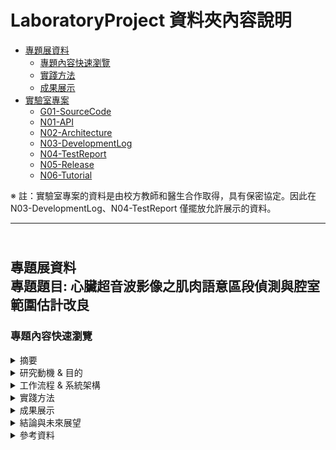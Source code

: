# LaboratoryProject 資料夾內容說明
* [專題展資料](#independent_study)
    * [專題內容快速瀏覽](#study_browser)
    * [實踐方法](#implement)
    * [成果展示](#result_present) 
* [實驗室專案](#lab_project)
    * [G01-SourceCode](https://github.com/Sapphire0912/LaboratoryProject/tree/main/G01-SourceCode#source_code)
    * [N01-API](#api)
    * [N02-Architecture](#architecture)
    * [N03-DevelopmentLog](#develop_log)
    * [N04-TestReport](#test_report)
    * [N05-Release](#release)
    * [N06-Tutorial](#tutorial)


※ 註：實驗室專案的資料是由校方教師和醫生合作取得，具有保密協定。因此在 N03-DevelopmentLog、N04-TestReport 僅擺放允許展示的資料。
* * *  

<h2 id="source_code" style="display:none;"></h2>

<h2 id="independent_study"><br>專題展資料<br/>專題題目: 心臟超音波影像之肌肉語意區段偵測與腔室範圍估計改良</h2> 
<h3 id="study_browser"> 專題內容快速瀏覽 </h3>
<details>
   <summary> 摘要 </summary>
   
&emsp;&emsp;根據世界衛生組織統計，心血管疾病是全球的第一大死因，估計每年奪去 1790 萬人的生命。近年來，超音波的技術有了極大的進步，可以對心臟結構和功能進行評估。心臟超音波的發展可以詳細的顯示人體在正常生理狀態和病理狀態的心臟結構、測量和功能的系列檢查，透過此項技術提高了診斷的準確性。基於與醫生合作的經驗，我們創建了這個醫療項目，使用超音波影像來描繪心肌、瓣膜、腔室，建立一個分析心臟結構測量的系統。這些計算方法，我們 _**基於規則的系統 (rule-based system)**_ 對心臟每個部分進行分類並儲存測量值以供將來機器學習訓練。該系統用於支持連續患者的跟蹤、分析心臟超音波影像，診斷特定疾病降低誤判率，幫助醫生以做出最佳診斷，提高醫療品質。 _**通過與醫生討論，我們列出了疾病及其症狀，開發了一個系統來分析心臟的量測值，以檢測不同類型的疾病**_。
</details>

<details>
   <summary> 研究動機 & 目的 </summary>

&emsp;&emsp;由於心血管疾病一直位於全球十大死因的榜首，直到心臟超音波技術的發展針對心臟結構的評估及測量，使得提高了醫生診斷的準確性。為了診斷特定疾病及降低誤判率，幫助醫生做出最佳診斷，我們採取影像處理的技術對心臟超音波影像進行分析，在不同角度的心臟超音波影像，針對該影像的心臟結構定義腔室及肌肉的位置和範圍。透過與醫生討論，我們開發了一個系統來分析心臟的量測值，除了檢測不同類型的疾病外，同時輔助醫生診斷的一個工具。<br/>
&emsp;&emsp;現今許多計算機視覺的演算法，已被用在自動駕駛系統和臉部識別上。為了達到理想的結果，這些演算法在計算時都需要大量的數據樣本，然而
_**我們採用基於規則的系統，針對心臟的每個部份進行分類，再給予機器學習模型訓練，即使沒有大量的數據也可以達到理想的成果**_。

* 以下條列式敘述研究目的：
1.  為了診斷特定疾病及降低誤判率，達到輔助醫生做出最佳診斷。
2.  不同角度的超音波影像，針對影像的心臟結構定義腔室及肌肉的位置和範圍。
3.  透過與醫生討論，此系統的目標是計算 Apical four chamber view 的 LVEF。
4.  左心室的定義和範圍及二尖瓣位置是首要條件。
</details>

<details>
   <summary> 工作流程 & 系統架構 </summary>

&emsp;&emsp;主要流程分別分為醫院、醫生和系統。關於此系統，我們使用計算機視覺的演算法對心臟結構進行分類並分析測量結果。與其他系統的不同之處在於，我們並沒有使用來自其他資料庫的樣本，而是從醫生獲取患者的心臟超音波影像，真實患者的超音波影像並不像其他資料庫的樣本清晰，我們希望此系統能夠為患者帶來更低的成本，使得可以負擔起個人數據採集和跟蹤系統。
 
<div align=center>
   
   ![圖(一)工作流程圖](https://github.com/Sapphire0912/LaboratoryProject/blob/main/%E5%B0%88%E9%A1%8C%E5%B1%95%E8%B3%87%E6%96%99/image/%E5%B7%A5%E4%BD%9C%E6%B5%81%E7%A8%8B%E5%9C%96.jpg)
   <center>圖 (一) 工作流程圖</center><br><br/>
   
<div align=center>
   
   ![圖(二)系統架構圖](https://github.com/Sapphire0912/LaboratoryProject/blob/main/%E5%B0%88%E9%A1%8C%E5%B1%95%E8%B3%87%E6%96%99/image/%E7%B3%BB%E7%B5%B1%E6%9E%B6%E6%A7%8B%E5%9C%96.JPG)
   <center>圖 (二) 系統架構圖</center>
   
</details>

<details>
   <summary id="implement"> 實踐方法 </summary>  

**※ 註：每個超音波原始圖像的大小為 800 * 600 pixel**

   * 心臟超音波影像敘述  
&emsp;&emsp;心臟超音波已是醫生常用來檢查心臟相關疾病的工具，利用超音波探測物體的距離及大小。在診斷期間，將超音波的探頭放置在患者胸部上方並發射音波，接觸到心臟再反射由探頭接收，進而描繪心臟的影像。心臟超音波通常與都卜勒超音波和彩色都卜勒結合，以評估通過心臟瓣膜的血流。經過不同角度的超音波檢查，可以提供血管及各部分構造更詳細的資訊，可以檢視心臟的大小、收縮情形，進而評估心臟功能是否正常。不同角度的超音波又稱為 View，每個 View 會根據超音波探頭的位置和穿過心臟斷層平面的方向來定義名稱。我們常用的有五種 view，分別是 parasternal long axis、parasternal short axis、apical four chamber、apical two chamber 和 apical long axis。<br><br/>

   * 影像預處理  
&emsp;&emsp;為了可以將影像處理的目標更接近於我們感興趣的區域(即超音波影像區域)。如圖(三)，在一般的超音波影像會有診斷資料、使用哪種模式測量等文字。我們找到超音波影像區域的邊緣後，利用遮罩的方式抓出每幀圖像實質為超音波影像區域的位置，如圖(四)。<br/>
<div align=center>
   
   ![圖(三)心臟超音波影像](https://github.com/Sapphire0912/LaboratoryProject/blob/main/%E5%B0%88%E9%A1%8C%E5%B1%95%E8%B3%87%E6%96%99/image/%E5%BF%83%E8%87%9F%E8%B6%85%E9%9F%B3%E6%B3%A2%E5%BD%B1%E5%83%8F.jpg)
   <center>圖(三)心臟超音波影像</center><br><br/>
</div>

<div align=center>
   
   ![圖(四) ROI 範圍](https://github.com/Sapphire0912/LaboratoryProject/blob/main/%E5%B0%88%E9%A1%8C%E5%B1%95%E8%B3%87%E6%96%99/image/ROI%20%E7%AF%84%E5%9C%8D.jpg)
   <center>圖(四) ROI 範圍</center>
</div>

   * 骨架化(圖像細化)  
&emsp;&emsp;為了找到心臟的肌肉區域範圍，該演算法透過迭代掃描圖像，在每次迭代中刪除圖像中的像素，直到圖像停止變化，以便將肌肉的像素寬度減少到1。我們對影像的每幀進行骨架化，最後將每幀的結果疊加，如圖(五)，取得整體影像中最有可能為心臟肌肉的區域。利用此種方法，限制心臟的邊界。在做骨架化(圖像細化)之前，我們除了找到 ROI 範圍外還對影像做了濾波、形態學、二值化的處理，目的是為了避免原始超音波影像模糊導致不容易抓出心臟的肌肉區域。
<div align=center>
   
   ![圖(五) 骨架圖](https://github.com/Sapphire0912/LaboratoryProject/blob/main/%E5%B0%88%E9%A1%8C%E5%B1%95%E8%B3%87%E6%96%99/image/%E9%AA%A8%E6%9E%B6%E5%8C%96%E5%9C%96.jpg)
   <center>圖(五) 骨架圖</center>
</div>

   * 動態閾值  
&emsp;&emsp;由於真實患者超音波影像的數據樣本並非像其他數據庫的樣本清晰。在參考資料[2]的做法，使用 Gray Level Symmetric Axis Transform偵測腔室的區域，接著利用 SVM 及 Constellation 對腔室做語意分析。我們則採用動態閾值方法及 distance transform 來偵測腔室區域，首先在心臟範圍及 ROI 的區域內，收集每一幀中每個像素的灰階值並且繪製成直方圖，觀察每幀的灰階值分布，如圖(六)、圖(七)。根據每一幀採用不同閾值及參數，以達到區分腔室及肌肉區域。
<div align=center>
   
   ![圖(六) 灰階直方圖](https://github.com/Sapphire0912/LaboratoryProject/blob/main/%E5%B0%88%E9%A1%8C%E5%B1%95%E8%B3%87%E6%96%99/image/%E7%81%B0%E9%9A%8E%E7%9B%B4%E6%96%B9%E5%9C%96.jpg)
   <center>圖(六) 灰階直方圖</center><br><br/>
</div>

<div align=center>
   
   ![圖(七) 不同幀灰階直方圖](https://github.com/Sapphire0912/LaboratoryProject/blob/main/%E5%B0%88%E9%A1%8C%E5%B1%95%E8%B3%87%E6%96%99/image/%E4%B8%8D%E5%90%8C%E5%B9%80%E7%9A%84%E7%81%B0%E9%9A%8E%E7%9B%B4%E6%96%B9%E5%9C%96.jpg)
   <center>圖(七) 不同幀灰階直方圖</center>
</div>

   ※ 註：詳細的演算法計算在 [N06-Tutorial Multi-Threshold 教學文件][src]

   [src]: <https://github.com/Sapphire0912/LaboratoryProject/blob/main/N06-Tutorial/Multi-Threshold%20%E6%95%99%E5%AD%B8%E6%96%87%E4%BB%B6.pptx>
   
   * 圖像分割  
&emsp;&emsp;根據 Apical four chamber view，我們使用了動態閾值得到了初步腔室的範圍後，為了定義每幀的每個腔室及瓣膜位置，採取了統計的方法。由於在瓣膜打開的時間，瓣膜位置在影像上較模糊，不容易區分心房和心室的範圍，因此我們先統計整個影像的腔室位置，接著再利用機器學習模型訓練，得到每個腔室具體的位置，如圖(八)。
<div align=center>
   
   ![圖(八) 腔室語意分析](https://github.com/Sapphire0912/LaboratoryProject/blob/main/%E5%B0%88%E9%A1%8C%E5%B1%95%E8%B3%87%E6%96%99/image/%E8%85%94%E5%AE%A4%E8%AA%9E%E6%84%8F%E5%88%86%E6%9E%90.jpg)
   <center>圖(八) 腔室語意分析</center><br><br/>
</div>

   * 定義瓣膜位置  
&emsp;&emsp;利用骨架圖以及腔室語意分析的結果，定義二尖瓣位置。我們採用基於規則的做法，初步定義二尖瓣支點的位置，如圖(九)，限制了左心室(Left Ventricle)的範圍，以供計算左心室射血分數(Left Ventricular Ejection Fraction)以及定義左心室肌肉區段的語意分析使用。
<div align=center>
   
   ![圖(九) 定義二尖瓣支點](https://github.com/Sapphire0912/LaboratoryProject/blob/main/%E5%B0%88%E9%A1%8C%E5%B1%95%E8%B3%87%E6%96%99/image/%E5%AE%9A%E7%BE%A9%E4%BA%8C%E5%B0%96%E7%93%A3%E6%94%AF%E9%BB%9E.jpg)
   <center>圖(九) 定義二尖瓣支點</center><br><br/>
</div>

   * 左心室肌肉區段語意分析  
&emsp;&emsp;根據 Apical four chamber view的心臟結構以及醫學對於左心室上肌肉區段的定義如圖(十)，主要有六個區段 basal septal、septal、apical septal、apical lateral、lateral 和 basal lateral。我們利用二尖瓣位置和動態閾值方法，將超音波影像中左心室肌肉區域和醫學定義的位置做匹配，接著將每個區段重新取樣，得到結果如圖(十一)。
<div align=center>
   
   ![圖(十) A4C 模型圖](https://github.com/Sapphire0912/LaboratoryProject/blob/main/%E5%B0%88%E9%A1%8C%E5%B1%95%E8%B3%87%E6%96%99/image/Apical%20Four%20Chamber%20%E6%A8%A1%E5%9E%8B%E5%9C%96.jpg)
   <center>圖(十) Apical Four Chamber 模型圖</center><br><br/>
</div>

綠點為 apical septal、藍點為 septal、紅點為 basal septal、天空藍點為 apical lateral、黃點為 lateral、粉色點為 basal lateral。

<div align=center>
  
   ![圖(十一) 左心室肌肉區段語意分析圖](https://github.com/Sapphire0912/LaboratoryProject/blob/main/%E5%B0%88%E9%A1%8C%E5%B1%95%E8%B3%87%E6%96%99/image/%E5%B7%A6%E5%BF%83%E5%AE%A4%E8%82%8C%E8%82%89%E5%8D%80%E6%AE%B5%E8%AA%9E%E6%84%8F%E5%88%86%E6%9E%90%E5%9C%96.jpg)
   <center>圖(十一) 左心室肌肉區段語意分析圖</center>
</div>

</details>

<details>
   <summary id="result_present"> 成果展示 </summary>
   ※ 註：在這裡直接展示結果影片
<div align=center>
   
   ![segment_case_00004042](https://github.com/Sapphire0912/LaboratoryProject/blob/main/%E5%B0%88%E9%A1%8C%E5%B1%95%E8%B3%87%E6%96%99/image/Segment/00004042_110428_0999.gif)
   <center>Case 1 圖像分割(腔室語意分析)</center><br><br/>

   ![valve_case_00004042](https://github.com/Sapphire0912/LaboratoryProject/blob/main/%E5%B0%88%E9%A1%8C%E5%B1%95%E8%B3%87%E6%96%99/image/Segment/Valve_00004042_110428_0999.gif)
   <center>Case 1 定義二尖瓣支點</center><br><br/>

   ![segment_case_001125171](https://github.com/Sapphire0912/LaboratoryProject/blob/main/%E5%B0%88%E9%A1%8C%E5%B1%95%E8%B3%87%E6%96%99/image/Segment/01125171_090942_0090.gif)
   <center>Case 2 圖像分割(腔室語意分析)</center><br><br/>

   ![valve_case_001125171](https://github.com/Sapphire0912/LaboratoryProject/blob/main/%E5%B0%88%E9%A1%8C%E5%B1%95%E8%B3%87%E6%96%99/image/Segment/Valve_01125171_090942_0090.gif)
   <center>Case 2 定義二尖瓣支點</center><br><br/>

   ![muscle_semantic](https://github.com/Sapphire0912/LaboratoryProject/blob/main/%E5%B0%88%E9%A1%8C%E5%B1%95%E8%B3%87%E6%96%99/image/Muscle%20Sematic/00004042_110428_0999.gif)
   <center>Case 1 左心室肌肉語意分析</center><br><br/>
   
</div>
</details>

<details>
   <summary> 結論與未來展望 </summary>

   * 結論  
&emsp;&emsp;我們正在構建一個全自動且可擴展的心臟超音波影像分析系統，其中包含圖像分割、辨識 view 和結構測量，分析包括心房、心室和心肌在內的心臟部分，以及彩色都卜勒診斷血液是否逆流。列出這些心臟結構的量測值，輔助醫生收集所有的症狀，例如：二尖瓣閉鎖不全、三尖瓣閉鎖不全、主動脈閉鎖不全、左心室舒張期受損(心臟衰竭)等。<br><br/>
   * 未來展望  
&emsp;&emsp;目前我們最優先的目標是計算左心室射血分數來評估心臟功能是否正常。由於醫生在評估心臟功能時，不會只看患者的其中一個 View 就直接做診斷，還會採取 apical long axis、apical two chamber。為了更接近醫生診斷的結果，因此接下來會分析上述 View。近年來，醫學有較新的診斷左心室功能的技術，global longitudinal strain，此項技術在超音波影像上，除了需要做肌肉區段的語意分析外，也需要計算心臟在收縮及舒張時的收縮率，未來會朝著該方向繼續發展。
</details>

<details>
   <summary> 參考資料 </summary>
   
   [1]	https://www.ahajournals.org/doi/epub/10.1161/CIRCULATIONAHA.118.034338  
   [2]	S. Ebadollahi; Shih-Fu Chang; H. Wu (2004, July). Automatic View Recognition in Echocardiogram Videos using Parts-Based Representation. Proceedings of the 2004 IEEE Computer Society Conference on Computer Vision and Pattern Recognition, 2004. CVPR 2004, Washington, DC, USA.  
   [3]	https://dicom.innolitics.com/ciods/us-image  
</details>
